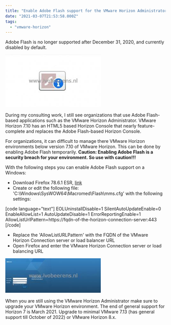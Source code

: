 ```yaml
---
title: "Enable Adobe Flash support for the VMware Horizon Administrator console"
date: "2021-03-07T21:53:58.000Z"
tags: 
  - "vmware-horizon"
---
```


Adobe Flash is no longer supported after December 31, 2020, and currently disabled by default.

[![](images/1-300x164.jpg)](https://www.ivobeerens.nl/wp-content/uploads/2021/03/1.jpg)

During my consulting work, I still see organizations that use Adobe Flash-based applications such as the VMware Horizon Administrator. VMware Horizon 7.10 has an HTML5 based Horizon Console that nearly feature-complete and replaces the Adobe Flash-based Horizon Console.

For organizations, it can difficult to manage there VMware Horizon environments below version 7.10 of VMware Horizon. This can be done by enabling Adobe Flash temporarily. **Caution: Enabling Adobe Flash is a security breach for your environment. So use with caution!!!**

With the following steps you can enable Adobe Flash support on a Windows:

- Download Firefox 78.6.1 ESR, [link](http://releases.mozilla.org/pub/firefox/releases/78.6.1esr/win64/en-US/)
- Create or edit the following file: 'C:\\Windows\\SysWOW64\\Macromed\\Flash\\mms.cfg' with the following settings:

\[code language="text"\] EOLUninstallDisable=1 SilentAutoUpdateEnable=0 EnableAllowList=1 AutoUpdateDisable=1 ErrorReportingEnable=1 AllowListUrlPattern=https://fqdn-of-the-horizon-connection-server:443 \[/code\]

- Replace the 'AllowListURLPattern' with the FQDN of the VMware Horizon Connection server or load balancer URL
- Open Firefox and enter the VMware Horizon Connection server or load balancing URL

[![](images/Horizon-Administrator-300x108.jpg)](https://www.ivobeerens.nl/wp-content/uploads/2021/03/Horizon-Administrator.jpg)

When you are still using the VMware Horizon Administrator make sure to upgrade your VMware Horizon environment. The end of general support for Horizon 7 is March 2021. Upgrade to minimal VMware 7.13 (has general support till October of 2022) or VMware Horizon 8.x.
